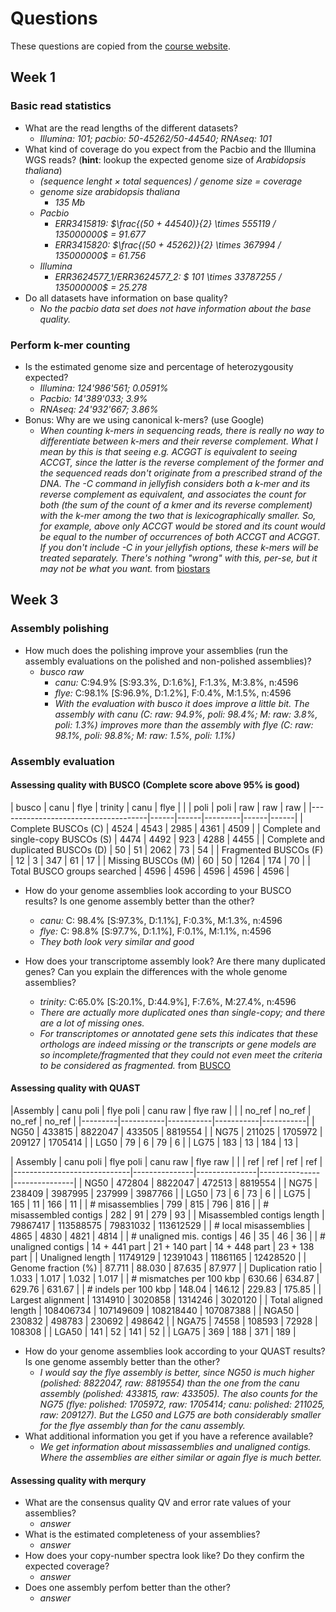 # Questions
These questions are copied from the [course website](https://docs.pages.bioinformatics.unibe.ch/assembly-annotation-course/).

## Week 1
### Basic read statistics
* What are the read lengths of the different datasets?
    * *Illumina: 101; pacbio: 50-45262/50-44540; RNAseq: 101*
* What kind of coverage do you expect from the Pacbio and the Illumina WGS reads? (**hint**: lookup the expected genome size of *Arabidopsis thaliana*)
    * *(sequence lenght $\times$ total sequences) / genome size = coverage*
    * *genome size arabidopsis thaliana*
        * *135 Mb*
    * *Pacbio*
        * *ERR3415819: $\frac{(50 + 44540)}{2} \times 555119 / 135000000$ = 91.677*
        * *ERR3415820: $\frac{(50 + 45262)}{2} \times 367994 / 135000000$ = 61.756*
    * *Illumina*
        * *ERR3624577_1/ERR3624577_2: $ 101 \times 33787255 / 135000000$ = 25.278*
* Do all datasets have information on base quality?
    * *No the pacbio data set does not have information about the base quality.*

### Perform k-mer counting
* Is the estimated genome size and percentage of heterozygousity expected?
    * *Illumina: 124'986'561; 0.0591%*
    * *Pacbio: 14'389'033; 3.9%*
    * *RNAseq: 24'932'667; 3.86%*
* Bonus: Why are we using canonical k-mers? (use Google)
    * *When counting k-mers in sequencing reads, there is really no way to differentiate between k-mers and their reverse complement. What I mean by this is that seeing e.g. ACGGT is equivalent to seeing ACCGT, since the latter is the reverse complement of the former and the sequenced reads don't originate from a prescribed strand of the DNA. The -C command in jellyfish considers both a k-mer and its reverse complement as equivalent, and associates the count for both (the sum of the count of a kmer and its reverse complement) with the k-mer among the two that is lexicographically smaller. So, for example, above only ACCGT would be stored and its count would be equal to the number of occurrences of both ACCGT and ACGGT. If you don't include -C in your jellyfish options, these k-mers will be treated separately. There's nothing "wrong" with this, per-se, but it may not be what you want.* from [biostars](https://www.biostars.org/p/153170/)

## Week 3
### Assembly polishing
* How much does the polishing improve your assemblies (run the assembly evaluations on the polished and non-polished assemblies)?
    * *busco raw*
        * *canu:* C:94.9% [S:93.3%, D:1.6%], F:1.3%, M:3.8%, n:4596
        * *flye:* C:98.1% [S:96.9%, D:1.2%], F:0.4%, M:1.5%, n:4596
        * *With the evaluation with busco it does improve a little bit. The assembly with canu (C: raw: 94.9%, poli: 98.4%; M: raw: 3.8%, poli: 1.3%) improves more than the assembly with flye (C: raw: 98.1%, poli: 98.8%; M: raw: 1.5%, poli: 1.1%)*

### Assembly evaluation
#### Assessing quality with BUSCO (Complete score above 95% is good)

|                               busco | canu | flye | trinity | canu | flye |
|                                     | poli | poli |     raw |  raw |  raw |
|-------------------------------------|------|------|---------|------|------|
|                 Complete BUSCOs (C) | 4524 | 4543 |    2985 | 4361 | 4509 |
| Complete and single-copy BUSCOs (S) | 4474 | 4492 |     923 | 4288 | 4455 |
|  Complete and duplicated BUSCOs (D) |   50 |   51 |    2062 |   73 |   54 |
|               Fragmented BUSCOs (F) |   12 |    3 |     347 |   61 |   17 |
|                  Missing BUSCOs (M) |   60 |   50 |    1264 |  174 |   70 |
|         Total BUSCO groups searched | 4596 | 4596 |    4596 | 4596 | 4596 |

* How do your genome assemblies look according to your BUSCO results? Is one genome assembly better than the other?
    * *canu:* C: 98.4% [S:97.3%, D:1.1%], F:0.3%, M:1.3%, n:4596
    * *flye:* C: 98.8% [S:97.7%, D:1.1%], F:0.1%, M:1.1%, n:4596
    * *They both look very similar and good*

* How does your transcriptome assembly look? Are there many duplicated genes? Can you explain the differences with the whole genome assemblies?
    * *trinity:* C:65.0% [S:20.1%, D:44.9%], F:7.6%, M:27.4%, n:4596
    * *There are actually more duplicated ones than single-copy; and there are a lot of missing ones.*
    * *For transcriptomes or annotated gene sets this indicates that these orthologs are indeed missing or the transcripts or gene models are so incomplete/fragmented that they could not even meet the criteria to be considered as fragmented.* from [BUSCO](https://busco.ezlab.org/busco_userguide.html#interpreting-the-results)

#### Assessing quality with QUAST

|Assembly | canu poli | flye poli |  canu raw |  flye raw |
|         |    no_ref |    no_ref |    no_ref |    no_ref |
|---------|-----------|-----------|-----------|-----------|
|    NG50 |    433815 |   8822047 |    433505 |   8819554 |
|    NG75 |    211025 |   1705972 |    209127 |   1705414 |
|    LG50 |        79 |         6 |        79 |         6 |
|    LG75 |       183 |        13 |       184 |        13 |

|                    Assembly |     canu poli |     flye poli |      canu raw |      flye raw |
|                             |           ref |           ref |           ref |           ref |
|-----------------------------|---------------|---------------|---------------|---------------|
|                        NG50 |        472804 |       8822047 |        472513 |       8819554 |
|                        NG75 |        238409 |       3987995 |        237999 |       3987766 |
|                        LG50 |            73 |             6 |            73 |             6 |
|                        LG75 |           165 |            11 |           166 |            11 |
|             # misassemblies |           799 |           815 |           796 |           816 |
|      # misassembled contigs |           282 |            91 |           279 |            93 |
| Misassembled contigs length |      79867417 |     113588575 |      79831032 |     113612529 |
|       # local misassemblies |          4865 |          4830 |          4821 |          4814 |
|    # unaligned mis. contigs |            46 |            35 |            46 |            36 |
|         # unaligned contigs | 14 + 441 part | 21 + 140 part | 14 + 448 part | 23 + 138 part |
|            Unaligned length |      11749129 |      12391043 |      11861165 |      12428520 |
|         Genome fraction (%) |        87.711 |        88.030 |        87.635 |        87.977 |
|           Duplication ratio |         1.033 |         1.017 |         1.032 |         1.017 |
|    # mismatches per 100 kbp |        630.66 |        634.87 |        629.76 |        631.67 |
|        # indels per 100 kbp |        148.04 |        146.12 |        229.83 |        175.85 |
|           Largest alignment |       1314910 |       3020858 |       1314246 |       3020120 |
|        Total aligned length |     108406734 |     107149609 |     108218440 |     107087388 |
|                       NGA50 |        230832 |        498783 |        230692 |        498642 |
|                       NGA75 |         74558 |        108593 |         72928 |        108308 |
|                       LGA50 |           141 |            52 |           141 |            52 |
|                       LGA75 |           369 |           188 |           371 |           189 |


* How do your genome assemblies look according to your QUAST results? Is one genome assembly better than the other?
    * *I would say the flye assembly is better, since NG50 is much higher (polished: 8822047, raw: 8819554) than the one from the canu assembly (polished: 433815, raw: 433505). The also counts for the NG75 (flye: polished: 1705972, raw: 1705414; canu: polished: 211025, raw: 209127). But the LG50 and LG75 are both considerably smaller for the flye assembly than for the canu assembly.*
* What additional information you get if you have a reference available?
    * *We get information about missassemblies and unaligned contigs. Where the assemblies are either similar or again flye is much better.*

#### Assessing quality with merqury
* What are the consensus quality QV and error rate values of your assemblies?
    * *answer*
* What is the estimated completeness of your assemblies?
    * *answer*
* How does your copy-number spectra look like? Do they confirm the expected coverage?
    * *answer*
* Does one assembly perfom better than the other?
    * *answer*
